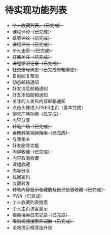 # 待实现功能列表

-	~~个人收藏列表。（已完成）~~
-	~~课程评论（已完成）~~
-	~~章节评论（已完成）~~
-	~~课程评分（已完成）~~
-	~~个人主页 （已完成）~~
-	~~订阅关注（已完成）~~
-	~~课程学习记录（已完成）~~
-	~~社交账号绑定（已完成邮箱绑定）~~
-	自动回复帮助
-	动态邮箱通知
-	好友消息邮箱通知
-	好友添加邮箱通知
-   关注的人发布内容邮箱通知
-	点击头像进入PSER主页（基本完成）
-	~~聊天广场功能（已完成）~~
-	内容分享
-	~~转笔广场（已完成）~~
-	~~全网转笔视频搜索（已完成）~~
-	与我相关
-	好友删除功能
-	~~内容收藏（已完成）~~
-	内容取消收藏
-	课程收藏
-	内容分享
-	找回密码
-	收藏转发
-	~~转笔内容显示收藏数及自己是否收藏（已完成）~~
-	PWA（已完成）
-	个人收藏列表搜索
-	个人主页访客显示
-	~~视频搜索日志记录（已完成）~~
-	~~限制视频搜索热词数（已完成）~~
-	全站提示框改造升级
